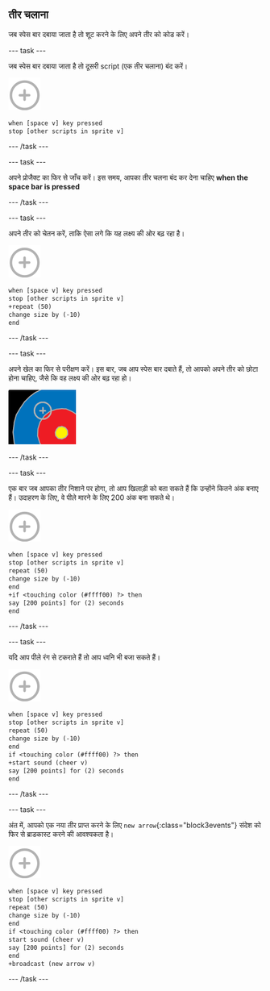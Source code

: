 ## तीर चलाना

जब स्पेस बार दबाया जाता है तो शूट करने के लिए अपने तीर को कोड करें।

\--- task \---

जब स्पेस बार दबाया जाता है तो दूसरी script (एक तीर चलाना) बंद करें। 

![निशाना sprite](images/target-sprite.png)

```blocks3
when [space v] key pressed
stop [other scripts in sprite v]
```

\--- /task \---

\--- task \---

अपने प्रोजैक्ट का फिर से जाँच करें। इस समय, आपका तीर चलना बंद कर देना चाहिए **when the space bar is pressed**

\--- /task \---

\--- task \---

अपने तीर को चेतन करें, ताकि ऐसा लगे कि यह लक्ष्य की ओर बढ़ रहा है।

![लक्ष्य sprite](images/target-sprite.png)

```blocks3
when [space v] key pressed
stop [other scripts in sprite v]
+repeat (50)
change size by (-10)
end
```

\--- /task \---

\--- task \---

अपने खेल का फिर से परीक्षण करें। इस बार, जब आप स्पेस बार दबाते हैं, तो आपको अपने तीर को छोटा होना चाहिए, जैसे कि वह लक्ष्य की ओर बढ़ रहा हो।

![लक्ष्य के साथ बाल पार करना](images/archery-animate-test.png)

\--- /task \---

\--- task \---

एक बार जब आपका तीर निशाने पर होगा, तो आप खिलाड़ी को बता सकते हैं कि उन्होंने कितने अंक बनाए हैं। उदाहरण के लिए, वे पीले मारने के लिए 200 अंक बना सकते थे।

![निशाना sprite](images/target-sprite.png)

```blocks3
when [space v] key pressed
stop [other scripts in sprite v]
repeat (50)
change size by (-10)
end
+if <touching color (#ffff00) ?> then
say [200 points] for (2) seconds
end
```

\--- /task \---

\--- task \---

यदि आप पीले रंग से टकराते हैं तो आप ध्वनि भी बजा सकते हैं।

![लक्ष्य sprite](images/target-sprite.png)

```blocks3
when [space v] key pressed
stop [other scripts in sprite v]
repeat (50)
change size by (-10)
end
if <touching color (#ffff00) ?> then
+start sound (cheer v)
say [200 points] for (2) seconds
end
```

\--- /task \---

\--- task \---

अंत में, आपको एक नया तीर प्राप्त करने के लिए `new arrow`{:class="block3events"} संदेश को फिर से ब्राडकास्ट करने की आवश्यकता है।

![लक्ष्य sprite](images/target-sprite.png)

```blocks3
when [space v] key pressed
stop [other scripts in sprite v]
repeat (50)
change size by (-10)
end
if <touching color (#ffff00) ?> then
start sound (cheer v)
say [200 points] for (2) seconds
end
+broadcast (new arrow v)
```

\--- /task \---